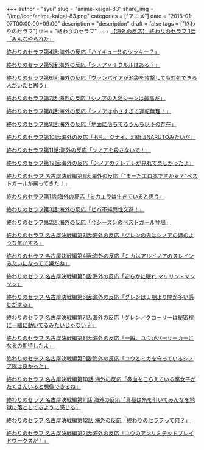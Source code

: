 +++
author = "syui"
slug = "anime-kaigai-83"
share_img = "/img/icon/anime-kaigai-83.png"
categories = ["アニメ"]
date = "2018-01-07T00:00:00+09:00"
description = "description"
draft = false
tags = ["終わりのセラフ"]
title = "終わりのセラフ"
+++
<a href="http://don32111.blog.fc2.com/blog-entry-67.html" rel="nofollow" target="_blank" title="【海外の反応】 終わりのセラフ 1話 「みんなやられた」">【海外の反応】 終わりのセラフ 1話 「みんなやられた」</a>

<a href="http://kaigai-otaku.jp/%E7%B5%82%E3%82%8F%E3%82%8A%E3%81%AE%E3%82%BB%E3%83%A9%E3%83%95/%E7%B5%82%E3%82%8F%E3%82%8A%E3%81%AE%E3%82%BB%E3%83%A9%E3%83%95%E7%AC%AC4%E8%A9%B1%E6%B5%B7%E5%A4%96%E3%81%AE%E5%8F%8D%E5%BF%9C%E3%80%8C%E3%83%8F%E3%82%A4%E3%82%AD%E3%83%A5%E3%83%BC%E3%81%AE%E3%83%84" rel="nofollow" target="_blank" title=" 終わりのセラフ第4話:海外の反応「ハイキュー!! のツッキー？」"> 終わりのセラフ第4話:海外の反応「ハイキュー!! のツッキー？」</a>

<a href="http://kaigai-otaku.jp/%E7%B5%82%E3%82%8F%E3%82%8A%E3%81%AE%E3%82%BB%E3%83%A9%E3%83%95/%E7%B5%82%E3%82%8F%E3%82%8A%E3%81%AE%E3%82%BB%E3%83%A9%E3%83%95%E7%AC%AC5%E8%A9%B1%E6%B5%B7%E5%A4%96%E3%81%AE%E5%8F%8D%E5%BF%9C%E3%80%8C%E3%82%B7%E3%83%8E%E3%82%A2%EF%BD%96%EF%BD%93%E3%82%AF%E3%83%AB" rel="nofollow" target="_blank" title=" 終わりのセラフ第5話:海外の反応「シノアｖｓクルルはある？」"> 終わりのセラフ第5話:海外の反応「シノアｖｓクルルはある？」</a>

<a href="http://kaigai-otaku.jp/%E7%B5%82%E3%82%8F%E3%82%8A%E3%81%AE%E3%82%BB%E3%83%A9%E3%83%95/%E7%B5%82%E3%82%8F%E3%82%8A%E3%81%AE%E3%82%BB%E3%83%A9%E3%83%95%E7%AC%AC5%E8%A9%B1%E6%B5%B7%E5%A4%96%E3%81%AE%E5%8F%8D%E5%BF%9C%E3%80%8C%E3%83%B4%E3%82%A1%E3%83%B3%E3%83%91%E3%82%A4%E3%82%A2%E3%81%8C" rel="nofollow" target="_blank" title="終わりのセラフ第6話:海外の反応「ヴァンパイアが池袋を攻撃しても対処できる人がいたと思う」">終わりのセラフ第6話:海外の反応「ヴァンパイアが池袋を攻撃しても対処できる人がいたと思う」</a>

<a href="http://kaigai-otaku.jp/%E7%B5%82%E3%82%8F%E3%82%8A%E3%81%AE%E3%82%BB%E3%83%A9%E3%83%95/%E7%B5%82%E3%82%8F%E3%82%8A%E3%81%AE%E3%82%BB%E3%83%A9%E3%83%95%E7%AC%AC7%E8%A9%B1%E6%B5%B7%E5%A4%96%E3%81%AE%E5%8F%8D%E5%BF%9C%E3%80%8C%E3%82%B7%E3%83%8E%E3%82%A2%E3%81%AE%E5%85%A5%E6%B5%B4%E3%82%B7" rel="nofollow" target="_blank" title="終わりのセラフ第7話:海外の反応「シノアの入浴シーンは最高だ」">終わりのセラフ第7話:海外の反応「シノアの入浴シーンは最高だ」</a>

<a href="http://kaigai-otaku.jp/%E7%B5%82%E3%82%8F%E3%82%8A%E3%81%AE%E3%82%BB%E3%83%A9%E3%83%95/%E7%B5%82%E3%82%8F%E3%82%8A%E3%81%AE%E3%82%BB%E3%83%A9%E3%83%95%E7%AC%AC8%E8%A9%B1%E6%B5%B7%E5%A4%96%E3%81%AE%E5%8F%8D%E5%BF%9C%E3%80%8C%E3%82%B7%E3%83%8E%E3%82%A2%E3%81%AF%E5%B0%8F%E3%81%95%E3%81%99" rel="nofollow" target="_blank" title="終わりのセラフ第8話:海外の反応「シノアは小さすぎて運転無理！」">終わりのセラフ第8話:海外の反応「シノアは小さすぎて運転無理！」</a>

<a href="http://kaigai-otaku.jp/%E7%B5%82%E3%82%8F%E3%82%8A%E3%81%AE%E3%82%BB%E3%83%A9%E3%83%95/%E7%B5%82%E3%82%8F%E3%82%8A%E3%81%AE%E3%82%BB%E3%83%A9%E3%83%95%E7%AC%AC9%E8%A9%B1%E6%B5%B7%E5%A4%96%E3%81%AE%E5%8F%8D%E5%BF%9C%E3%80%8C%E6%88%A6%E5%A0%B4%E3%81%A7%E3%83%AD%E3%83%9E%E3%83%B3%E3%82%B9" rel="nofollow" target="_blank" title="終わりのセラフ第9話:海外の反応「地面に落ちてるうんち以下の存在」">終わりのセラフ第9話:海外の反応「地面に落ちてるうんち以下の存在」</a>

<a href="http://kaigai-otaku.jp/%E7%B5%82%E3%82%8F%E3%82%8A%E3%81%AE%E3%82%BB%E3%83%A9%E3%83%95/os10" rel="nofollow" target="_blank" title="終わりのセラフ第10話:海外の反応「お札、クナイ、幻術はNARUTOみたいだ」">終わりのセラフ第10話:海外の反応「お札、クナイ、幻術はNARUTOみたいだ」</a>

<a href="http://kaigai-otaku.jp/%E7%B5%82%E3%82%8F%E3%82%8A%E3%81%AE%E3%82%BB%E3%83%A9%E3%83%95/os11" rel="nofollow" target="_blank" title="終わりのセラフ第11話:海外の反応「シノアを殺さないで！」">終わりのセラフ第11話:海外の反応「シノアを殺さないで！」</a>

<a href="http://kaigai-otaku.jp/%E7%B5%82%E3%82%8F%E3%82%8A%E3%81%AE%E3%82%BB%E3%83%A9%E3%83%95/os12" rel="nofollow" target="_blank" title="終わりのセラフ第12話:海外の反応「シノアのデレデレが見れて楽しかったよ」">終わりのセラフ第12話:海外の反応「シノアのデレデレが見れて楽しかったよ」</a>

<a href="http://kaigai-otaku.jp/%E7%B5%82%E3%82%8F%E3%82%8A%E3%81%AE%E3%82%BB%E3%83%A9%E3%83%95/osn1" rel="nofollow" target="_blank" title="終わりのセラフ 名古屋決戦編第1話:海外の反応「”まーたエロ本ですかぁ？”ベストガールが戻ってきた！」">終わりのセラフ 名古屋決戦編第1話:海外の反応「”まーたエロ本ですかぁ？”ベストガールが戻ってきた！」</a>

<a href="http://kaigai-otaku.jp/%e7%b5%82%e3%82%8f%e3%82%8a%e3%81%ae%e3%82%bb%e3%83%a9%e3%83%95/%e7%b5%82%e3%82%8f%e3%82%8a%e3%81%ae%e3%82%bb%e3%83%a9%e3%83%95%e7%ac%ac1%e8%a9%b1%e6%b5%b7%e5%a4%96%e3%81%ae%e5%8f%8d%e5%bf%9c%e3%80%8c%e3%83%9f%e3%82%ab%e3%82%a8%e3%83%a9%e3%81%af%e7%94%9f%e3%81%8d" rel="nofollow" target="_blank" title="終わりのセラフ第1話:海外の反応「ミカエラは生きていると思う」">終わりのセラフ第1話:海外の反応「ミカエラは生きていると思う」</a>

<a href="http://kaigai-otaku.jp/%e7%b5%82%e3%82%8f%e3%82%8a%e3%81%ae%e3%82%bb%e3%83%a9%e3%83%95/%e7%b5%82%e3%82%8f%e3%82%8a%e3%81%ae%e3%82%bb%e3%83%a9%e3%83%95%e7%ac%ac2%e8%a9%b1%e6%b5%b7%e5%a4%96%e3%81%ae%e5%8f%8d%e5%bf%9c%e3%80%8c%e3%83%93%e3%83%90%e4%b8%8d%e7%b4%94%e7%95%b0%e6%80%a7%e4%ba%a4" rel="nofollow" target="_blank" title="終わりのセラフ第3話:海外の反応「ビバ不純異性交遊！」">終わりのセラフ第3話:海外の反応「ビバ不純異性交遊！」</a>

<a href="http://kaigai-otaku.jp/%e7%b5%82%e3%82%8f%e3%82%8a%e3%81%ae%e3%82%bb%e3%83%a9%e3%83%95/%e7%b5%82%e3%82%8f%e3%82%8a%e3%81%ae%e3%82%bb%e3%83%a9%e3%83%95%e7%ac%ac2%e8%a9%b1%e6%b5%b7%e5%a4%96%e3%81%ae%e5%8f%8d%e5%bf%9c%e3%80%8c%e4%bb%8a%e3%82%b7%e3%83%bc%e3%82%ba%e3%83%b3%e3%81%ae%e3%83%99" rel="nofollow" target="_blank" title="終わりのセラフ第2話:海外の反応「今シーズンのベストガール登場」">終わりのセラフ第2話:海外の反応「今シーズンのベストガール登場」</a>

<a href="http://kaigai-otaku.jp/owarinoseraph/osn03" rel="nofollow" target="_blank" title="終わりのセラフ 名古屋決戦編第3話:海外の反応「グレンの鬼はシノアの姉のような気がする」">終わりのセラフ 名古屋決戦編第3話:海外の反応「グレンの鬼はシノアの姉のような気がする」</a>

<a href="http://kaigai-otaku.jp/owarinoseraph/osn04" rel="nofollow" target="_blank" title="終わりのセラフ 名古屋決戦編第4話:海外の反応「ミカはアルドノアのスレインみたいになってて嫌だね」">終わりのセラフ 名古屋決戦編第4話:海外の反応「ミカはアルドノアのスレインみたいになってて嫌だね」</a>

<a href="http://kaigai-otaku.jp/owarinoseraph/osn05" rel="nofollow" target="_blank" title="終わりのセラフ 名古屋決戦編第5話:海外の反応「安らかに眠れ マリリン・マンソン」">終わりのセラフ 名古屋決戦編第5話:海外の反応「安らかに眠れ マリリン・マンソン」</a>

<a href="http://kaigai-otaku.jp/owarinoseraph/osn06" rel="nofollow" target="_blank" title=" 終わりのセラフ 名古屋決戦編第6話:海外の反応「グレンは１期より闇が多い感じがする」"> 終わりのセラフ 名古屋決戦編第6話:海外の反応「グレンは１期より闇が多い感じがする」</a>

<a href="http://kaigai-otaku.jp/owarinoseraph/osn07" rel="nofollow" target="_blank" title="終わりのセラフ 名古屋決戦編第7話:海外の反応「グレン／クローリーは秘密裡に一緒に動いてるみたいじゃない？」">終わりのセラフ 名古屋決戦編第7話:海外の反応「グレン／クローリーは秘密裡に一緒に動いてるみたいじゃない？」</a>

<a href="http://kaigai-otaku.jp/owarinoseraph/osn08" rel="nofollow" target="_blank" title="終わりのセラフ 名古屋決戦編第8話:海外の反応「一瞬、ユウがバーサーカーになるの期待したよ」">終わりのセラフ 名古屋決戦編第8話:海外の反応「一瞬、ユウがバーサーカーになるの期待したよ」</a>

<a href="http://kaigai-otaku.jp/owarinoseraph/osn09" rel="nofollow" target="_blank" title="終わりのセラフ 名古屋決戦編第9話:海外の反応「ユウとミカを守っているシノア隊は良かった」">終わりのセラフ 名古屋決戦編第9話:海外の反応「ユウとミカを守っているシノア隊は良かった」</a>

<a href="http://kaigai-otaku.jp/owarinoseraph/osn10" rel="nofollow" target="_blank" title="終わりのセラフ 名古屋決戦編第10話:海外の反応「鼻血をこらえている腐女子がたくさんいると想像できるね」">終わりのセラフ 名古屋決戦編第10話:海外の反応「鼻血をこらえている腐女子がたくさんいると想像できるね」</a>

<a href="http://kaigai-otaku.jp/owarinoseraph/osn11" rel="nofollow" target="_blank" title=" 終わりのセラフ 名古屋決戦編第11話:海外の反応「真昼は糸を引いてみんなを地獄に落としてるように感じる」"> 終わりのセラフ 名古屋決戦編第11話:海外の反応「真昼は糸を引いてみんなを地獄に落としてるように感じる」</a>

<a href="http://kaigai-otaku.jp/owarinoseraph/osn12" rel="nofollow" target="_blank" title="終わりのセラフ 名古屋決戦編第12話:海外の反応「終わりのセラフって何？」">終わりのセラフ 名古屋決戦編第12話:海外の反応「終わりのセラフって何？」</a>

<a href="http://kaigai-otaku.jp/owarinoseraph/osn2" rel="nofollow" target="_blank" title="終わりのセラフ 名古屋決戦編第2話:海外の反応「ユウのアンリミテッドブレイドワークスだ！」">終わりのセラフ 名古屋決戦編第2話:海外の反応「ユウのアンリミテッドブレイドワークスだ！」</a>
